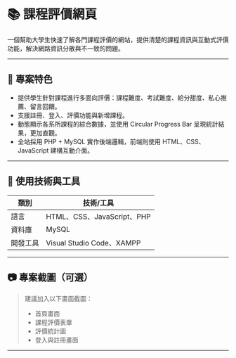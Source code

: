 # 📚 課程評價網頁

一個幫助大學生快速了解各門課程評價的網站，提供清楚的課程資訊與互動式評價功能，解決網路資訊分散與不一致的問題。

---

## 📌 專案特色
- 提供學生針對課程進行多面向評價：課程難度、考試難度、給分甜度、私心推薦、留言回饋。
- 支援註冊、登入、評價功能與新增課程。
- 動態顯示各系所課程的綜合數據，並使用 Circular Progress Bar 呈現統計結果，更加直觀。
- 全站採用 PHP + MySQL 實作後端邏輯，前端則使用 HTML、CSS、JavaScript 建構互動介面。

---

## 🔧 使用技術與工具

| 類別     | 技術/工具              |
|----------|-------------------------|
| 語言     | HTML、CSS、JavaScript、PHP |
| 資料庫   | MySQL                   |
| 開發工具 | Visual Studio Code、XAMPP |

---
## 📷 專案截圖（可選）

> 建議加入以下畫面截圖：
> - 首頁畫面
> - 課程評價表單
> - 評價統計圖
> - 登入與註冊畫面

---


